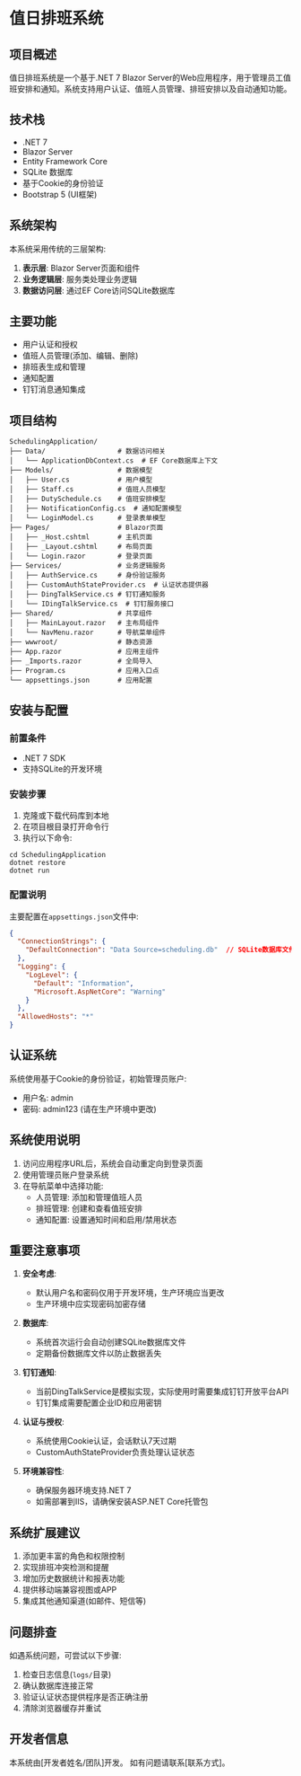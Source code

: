 # 值日排班系统

## 项目概述

值日排班系统是一个基于.NET 7 Blazor Server的Web应用程序，用于管理员工值班安排和通知。系统支持用户认证、值班人员管理、排班安排以及自动通知功能。

## 技术栈

* .NET 7
* Blazor Server
* Entity Framework Core
* SQLite 数据库
* 基于Cookie的身份验证
* Bootstrap 5 (UI框架)

## 系统架构

本系统采用传统的三层架构:

1. **表示层**: Blazor Server页面和组件
2. **业务逻辑层**: 服务类处理业务逻辑
3. **数据访问层**: 通过EF Core访问SQLite数据库

## 主要功能

* 用户认证和授权
* 值班人员管理(添加、编辑、删除)
* 排班表生成和管理
* 通知配置
* 钉钉消息通知集成

## 项目结构

```
SchedulingApplication/
├── Data/                  # 数据访问相关
│   └── ApplicationDbContext.cs  # EF Core数据库上下文
├── Models/                # 数据模型
│   ├── User.cs            # 用户模型
│   ├── Staff.cs           # 值班人员模型
│   ├── DutySchedule.cs    # 值班安排模型
│   ├── NotificationConfig.cs  # 通知配置模型
│   └── LoginModel.cs      # 登录表单模型
├── Pages/                 # Blazor页面
│   ├── _Host.cshtml       # 主机页面
│   ├── _Layout.cshtml     # 布局页面
│   └── Login.razor        # 登录页面
├── Services/              # 业务逻辑服务
│   ├── AuthService.cs     # 身份验证服务
│   ├── CustomAuthStateProvider.cs  # 认证状态提供器
│   ├── DingTalkService.cs # 钉钉通知服务
│   └── IDingTalkService.cs  # 钉钉服务接口
├── Shared/                # 共享组件
│   ├── MainLayout.razor   # 主布局组件
│   └── NavMenu.razor      # 导航菜单组件
├── wwwroot/               # 静态资源
├── App.razor              # 应用主组件
├── _Imports.razor         # 全局导入
├── Program.cs             # 应用入口点
└── appsettings.json       # 应用配置
```

## 安装与配置

### 前置条件

* .NET 7 SDK
* 支持SQLite的开发环境

### 安装步骤

1. 克隆或下载代码库到本地
2. 在项目根目录打开命令行
3. 执行以下命令:

```shell
cd SchedulingApplication
dotnet restore
dotnet run
```

### 配置说明

主要配置在`appsettings.json`文件中:

```json
{
  "ConnectionStrings": {
    "DefaultConnection": "Data Source=scheduling.db"  // SQLite数据库文件路径
  },
  "Logging": {
    "LogLevel": {
      "Default": "Information",
      "Microsoft.AspNetCore": "Warning"
    }
  },
  "AllowedHosts": "*"
}
```

## 认证系统

系统使用基于Cookie的身份验证，初始管理员账户:

* 用户名: admin
* 密码: admin123 (请在生产环境中更改)

## 系统使用说明

1. 访问应用程序URL后，系统会自动重定向到登录页面
2. 使用管理员账户登录系统
3. 在导航菜单中选择功能:
   - 人员管理: 添加和管理值班人员
   - 排班管理: 创建和查看值班安排
   - 通知配置: 设置通知时间和启用/禁用状态

## 重要注意事项

1. **安全考虑**:
   - 默认用户名和密码仅用于开发环境，生产环境应当更改
   - 生产环境中应实现密码加密存储

2. **数据库**:
   - 系统首次运行会自动创建SQLite数据库文件
   - 定期备份数据库文件以防止数据丢失

3. **钉钉通知**:
   - 当前DingTalkService是模拟实现，实际使用时需要集成钉钉开放平台API
   - 钉钉集成需要配置企业ID和应用密钥

4. **认证与授权**:
   - 系统使用Cookie认证，会话默认7天过期
   - CustomAuthStateProvider负责处理认证状态

5. **环境兼容性**:
   - 确保服务器环境支持.NET 7
   - 如需部署到IIS，请确保安装ASP.NET Core托管包

## 系统扩展建议

1. 添加更丰富的角色和权限控制
2. 实现排班冲突检测和提醒
3. 增加历史数据统计和报表功能
4. 提供移动端兼容视图或APP
5. 集成其他通知渠道(如邮件、短信等)

## 问题排查

如遇系统问题，可尝试以下步骤:

1. 检查日志信息(`logs/`目录)
2. 确认数据库连接正常
3. 验证认证状态提供程序是否正确注册
4. 清除浏览器缓存并重试

## 开发者信息

本系统由[开发者姓名/团队]开发。
如有问题请联系[联系方式]。 